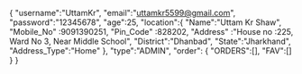 {
"username":"UttamKr",
"email":"uttamkr5599@gmail.com",
"password":"12345678",
"age":25,
"location":{
 "Name":"Uttam Kr Shaw",
 "Mobile_No" :9091390251,
 "Pin_Code" :828202,
 "Address" :"House no :225, Ward No 3, Near Middle School",
 "District":"Dhanbad",
 "State":"Jharkhand",
 "Address_Type":"Home"
},
"type":"ADMIN",
"order": {
    "ORDERS":[],
    "FAV":[]
}
}